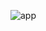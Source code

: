 ![app](https://user-images.githubusercontent.com/81647285/146647646-7ce3be92-3348-422e-8745-130d69ad494f.gif)
